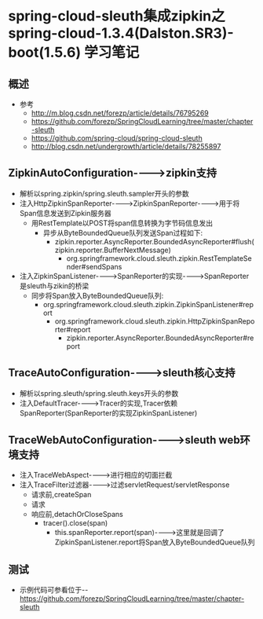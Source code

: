 # spring-cloud-sleuth集成zipkin之spring-cloud-1.3.4(Dalston.SR3)-boot(1.5.6) 学习笔记
## 概述
- 参考
    - http://m.blog.csdn.net/forezp/article/details/76795269
    - https://github.com/forezp/SpringCloudLearning/tree/master/chapter-sleuth
    - https://github.com/spring-cloud/spring-cloud-sleuth
    - http://blog.csdn.net/undergrowth/article/details/78255897
## ZipkinAutoConfiguration---->zipkin支持
- 解析以spring.zipkin/spring.sleuth.sampler开头的参数
- 注入HttpZipkinSpanReporter---->ZipkinSpanReporter---->用于将Span信息发送到Zipkin服务器
    - 用RestTemplate以POST将span信息转换为字节码信息发出
      - 异步从ByteBoundedQueue队列发送Span过程如下:
        - zipkin.reporter.AsyncReporter.BoundedAsyncReporter#flush(zipkin.reporter.BufferNextMessage)
          - org.springframework.cloud.sleuth.zipkin.RestTemplateSender#sendSpans
- 注入ZipkinSpanListener---->SpanReporter的实现---->SpanReporter是sleuth与zikin的桥梁
    - 同步将Span放入ByteBoundedQueue队列:
      - org.springframework.cloud.sleuth.zipkin.ZipkinSpanListener#report
        - org.springframework.cloud.sleuth.zipkin.HttpZipkinSpanReporter#report
          - zipkin.reporter.AsyncReporter.BoundedAsyncReporter#report
## TraceAutoConfiguration---->sleuth核心支持
- 解析以spring.sleuth/spring.sleuth.keys开头的参数
- 注入DefaultTracer---->Tracer的实现,Tracer依赖SpanReporter(SpanReporter的实现ZipkinSpanListener)
## TraceWebAutoConfiguration---->sleuth web环境支持
- 注入TraceWebAspect---->进行相应的切面拦截
- 注入TraceFilter过滤器---->过滤servletRequest/servletResponse
    - 请求前,createSpan
    - 请求
    - 响应前,detachOrCloseSpans
      - tracer().close(span)
        - this.spanReporter.report(span)---->这里就是回调了ZipkinSpanListener.report将Span放入ByteBoundedQueue队列
## 测试
- 示例代码可参看位于-- https://github.com/forezp/SpringCloudLearning/tree/master/chapter-sleuth